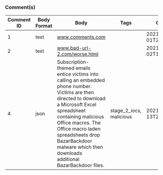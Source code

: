 ### Comment(s)
|Comment ID|Body Format|Body|Tags|Created At|Updated At|Associated To|Associated To ID|
|---|---|---|---|---|---|---|---|
| 1 | text | www.comments.com |  | 2021-04-01T20:52:59.342Z | 2021-04-01T20:52:59.342Z | threat_indicators | 216 |
| 2 | text | www.bad-url-2.com/worse.html |  | 2021-04-02T12:58:25.496Z | 2021-04-02T12:58:25.496Z | threat_indicators | 207 |
| 4 | json | Subscription-themed emails entice victims into calling an embedded phone number. Victims are then directed to download a Microsoft Excel spreadsheet containing malicious Office macros. The Office macro laden spreadsheets drop BazarBackdoor malware which then downloads additional BazarBackdoor files. | stage_2_iocs,<br>malicious | 2021-04-13T20:40:59.856Z | 2021-04-13T20:40:59.856Z | reports | 804 |
